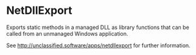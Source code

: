 # NetDllExport
Exports static methods in a managed DLL as library functions that can be called from an unmanaged Windows application.

See http://unclassified.software/apps/netdllexport for further information.
